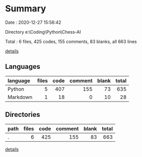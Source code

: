 # Summary

Date : 2020-12-27 15:56:42

Directory e:\Coding\Python\Chess-AI

Total : 6 files,  425 codes, 155 comments, 83 blanks, all 663 lines

[details](details.md)

## Languages
| language | files | code | comment | blank | total |
| :--- | ---: | ---: | ---: | ---: | ---: |
| Python | 5 | 407 | 155 | 73 | 635 |
| Markdown | 1 | 18 | 0 | 10 | 28 |

## Directories
| path | files | code | comment | blank | total |
| :--- | ---: | ---: | ---: | ---: | ---: |
| . | 6 | 425 | 155 | 83 | 663 |

[details](details.md)